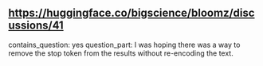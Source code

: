 ## https://huggingface.co/bigscience/bloomz/discussions/41

contains_question: yes
question_part: I was hoping there was a way to remove the stop token from the results without re-encoding the text. 